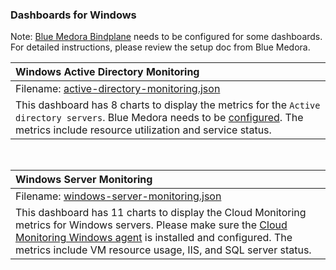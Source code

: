 ### Dashboards for Windows

Note: [Blue Medora Bindplane](https://cloud.google.com/stackdriver/blue-medora) needs to be configured for some dashboards. For detailed instructions, please review the setup doc from Blue Medora.

|Windows Active Directory Monitoring|
|:---------------------|
|Filename: [active-directory-monitoring.json](active-directory-monitoring.json)|
|This dashboard has 8 charts to display the metrics for the `Active directory servers`. Blue Medora needs to be [configured](https://bluemedora.com/monitoring-microsoft-active-directory-with-stackdriver-logging/). The metrics include resource utilization and service status.|
&nbsp;

|Windows Server Monitoring|
|:----------------------|
|Filename: [windows-server-monitoring.json](windows-server-monitoring.json)|
|This dashboard has 11 charts to display the Cloud Monitoring metrics for Windows servers. Please make sure the [Cloud Monitoring Windows agent](https://cloud.google.com/monitoring/agent/install-agent#agent-install-windows) is installed and configured. The metrics include VM resource usage, IIS, and SQL server status.|

&nbsp;
